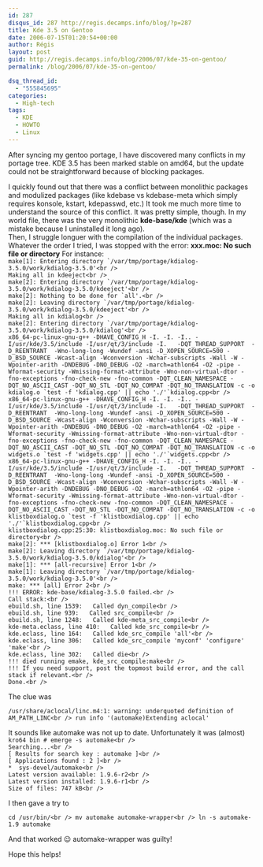 ```yaml
---
id: 287
disqus_id: 287 http://regis.decamps.info/blog/?p=287
title: Kde 3.5 on Gentoo
date: 2006-07-15T01:20:54+00:00
author: Régis
layout: post
guid: http://regis.decamps.info/blog/2006/07/kde-35-on-gentoo/
permalink: /blog/2006/07/kde-35-on-gentoo/

dsq_thread_id:
  - "555845695"
categories:
  - High-tech
tags:
  - KDE
  - HOWTO
  - Linux
---
```

After syncing my gentoo portage, I have discovered many conflicts in my portage tree. KDE 3.5 has been marked stable on amd64, but the update could not be straightforward because of blocking packages.

<p align="left">
  I quickly found out that there was a conflict between monolithic packages and modulized packages (like kdebase vs kdebase-meta which simply requires konsole, kstart, kdepasswd, etc.) It took me much more time to understand the source of this conflict. It was pretty simple, though. In my world file, there was the very monolithic <strong>kde-base/kde</strong> (which was a mistake because I uninstalled it long ago).<br /> Then, I struggle longuer with the compilation of the individual packages. Whatever the order I tried, I was stopped with the error: <strong>xxx.moc: No such file or directory</strong> For instance:<br /> <code>make[1]: Entering directory `/var/tmp/portage/kdialog-3.5.0/work/kdialog-3.5.0'&lt;br />
Making all in kdeeject&lt;br />
make[2]: Entering directory `/var/tmp/portage/kdialog-3.5.0/work/kdialog-3.5.0/kdeeject'&lt;br />
make[2]: Nothing to be done for `all'.&lt;br />
make[2]: Leaving directory `/var/tmp/portage/kdialog-3.5.0/work/kdialog-3.5.0/kdeeject'&lt;br />
Making all in kdialog&lt;br />
make[2]: Entering directory `/var/tmp/portage/kdialog-3.5.0/work/kdialog-3.5.0/kdialog'&lt;br />
x86_64-pc-linux-gnu-g++ -DHAVE_CONFIG_H -I. -I. -I.. -I/usr/kde/3.5/include -I/usr/qt/3/include -I.   -DQT_THREAD_SUPPORT  -D_REENTRANT  -Wno-long-long -Wundef -ansi -D_XOPEN_SOURCE=500 -D_BSD_SOURCE -Wcast-align -Wconversion -Wchar-subscripts -Wall -W -Wpointer-arith -DNDEBUG -DNO_DEBUG -O2 -march=athlon64 -O2 -pipe -Wformat-security -Wmissing-format-attribute -Wno-non-virtual-dtor -fno-exceptions -fno-check-new -fno-common -DQT_CLEAN_NAMESPACE -DQT_NO_ASCII_CAST -DQT_NO_STL -DQT_NO_COMPAT -DQT_NO_TRANSLATION -c -o kdialog.o `test -f 'kdialog.cpp' || echo './'`kdialog.cpp&lt;br />
x86_64-pc-linux-gnu-g++ -DHAVE_CONFIG_H -I. -I. -I.. -I/usr/kde/3.5/include -I/usr/qt/3/include -I.   -DQT_THREAD_SUPPORT  -D_REENTRANT  -Wno-long-long -Wundef -ansi -D_XOPEN_SOURCE=500 -D_BSD_SOURCE -Wcast-align -Wconversion -Wchar-subscripts -Wall -W -Wpointer-arith -DNDEBUG -DNO_DEBUG -O2 -march=athlon64 -O2 -pipe -Wformat-security -Wmissing-format-attribute -Wno-non-virtual-dtor -fno-exceptions -fno-check-new -fno-common -DQT_CLEAN_NAMESPACE -DQT_NO_ASCII_CAST -DQT_NO_STL -DQT_NO_COMPAT -DQT_NO_TRANSLATION -c -o widgets.o `test -f 'widgets.cpp' || echo './'`widgets.cpp&lt;br />
x86_64-pc-linux-gnu-g++ -DHAVE_CONFIG_H -I. -I. -I.. -I/usr/kde/3.5/include -I/usr/qt/3/include -I.   -DQT_THREAD_SUPPORT  -D_REENTRANT  -Wno-long-long -Wundef -ansi -D_XOPEN_SOURCE=500 -D_BSD_SOURCE -Wcast-align -Wconversion -Wchar-subscripts -Wall -W -Wpointer-arith -DNDEBUG -DNO_DEBUG -O2 -march=athlon64 -O2 -pipe -Wformat-security -Wmissing-format-attribute -Wno-non-virtual-dtor -fno-exceptions -fno-check-new -fno-common -DQT_CLEAN_NAMESPACE -DQT_NO_ASCII_CAST -DQT_NO_STL -DQT_NO_COMPAT -DQT_NO_TRANSLATION -c -o klistboxdialog.o `test -f 'klistboxdialog.cpp' || echo './'`klistboxdialog.cpp&lt;br />
klistboxdialog.cpp:25:30: klistboxdialog.moc: No such file or directory&lt;br />
make[2]: *** [klistboxdialog.o] Error 1&lt;br />
make[2]: Leaving directory `/var/tmp/portage/kdialog-3.5.0/work/kdialog-3.5.0/kdialog'&lt;br />
make[1]: *** [all-recursive] Error 1&lt;br />
make[1]: Leaving directory `/var/tmp/portage/kdialog-3.5.0/work/kdialog-3.5.0'&lt;br />
make: *** [all] Error 2&lt;br />
!!! ERROR: kde-base/kdialog-3.5.0 failed.&lt;br />
Call stack:&lt;br />
ebuild.sh, line 1539:   Called dyn_compile&lt;br />
ebuild.sh, line 939:   Called src_compile&lt;br />
ebuild.sh, line 1248:   Called kde-meta_src_compile&lt;br />
kde-meta.eclass, line 410:   Called kde_src_compile&lt;br />
kde.eclass, line 164:   Called kde_src_compile 'all'&lt;br />
kde.eclass, line 306:   Called kde_src_compile 'myconf' 'configure' 'make'&lt;br />
kde.eclass, line 302:   Called die&lt;br />
!!! died running emake, kde_src_compile:make&lt;br />
!!! If you need support, post the topmost build error, and the call stack if relevant.&lt;br />
Done.&lt;br />
</code>
</p>

The clue was

`/usr/share/aclocal/linc.m4:1: warning: underquoted definition of AM_PATH_LINC<br />
run info '(automake)Extending aclocal'`

<p align="left">
  It sounds like automake was not up to date. Unfortunately it was (almost)<br /> <code>kro64 bin # emerge -s automake&lt;br />
Searching...&lt;br />
[ Results for search key : automake ]&lt;br />
[ Applications found : 2 ]&lt;br />
*  sys-devel/automake&lt;br />
Latest version available: 1.9.6-r2&lt;br />
Latest version installed: 1.9.6-r1&lt;br />
Size of files: 747 kB&lt;br />
</code>
</p>

<p align="left">
  I then gave a try to
</p>

`cd /usr/bin/<br />
mv automake automake-wrapper<br />
ln -s automake-1.9 automake`

<p align="left">
  And that worked 😉 automake-wrapper was guilty!
</p>

<p align="left">
  Hope this helps!
</p>
